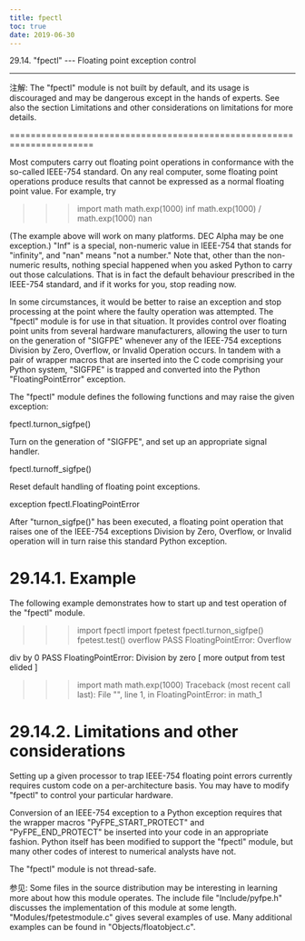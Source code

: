 ```yaml
---
title: fpectl
toc: true
date: 2019-06-30
---
```

29.14. "fpectl" --- Floating point exception control
****************************************************

注解: The "fpectl" module is not built by default, and its usage is
  discouraged and may be dangerous except in the hands of experts. See
  also the section Limitations and other considerations on limitations
  for more details.

======================================================================

Most computers carry out floating point operations in conformance with
the so-called IEEE-754 standard. On any real computer, some floating
point operations produce results that cannot be expressed as a normal
floating point value. For example, try

   >>> import math
   >>> math.exp(1000)
   inf
   >>> math.exp(1000) / math.exp(1000)
   nan

(The example above will work on many platforms. DEC Alpha may be one
exception.) "Inf" is a special, non-numeric value in IEEE-754 that
stands for "infinity", and "nan" means "not a number." Note that,
other than the non-numeric results, nothing special happened when you
asked Python to carry out those calculations. That is in fact the
default behaviour prescribed in the IEEE-754 standard, and if it works
for you, stop reading now.

In some circumstances, it would be better to raise an exception and
stop processing at the point where the faulty operation was attempted.
The "fpectl" module is for use in that situation. It provides control
over floating point units from several hardware manufacturers,
allowing the user to turn on the generation of "SIGFPE" whenever any
of the IEEE-754 exceptions Division by Zero, Overflow, or Invalid
Operation occurs. In tandem with a pair of wrapper macros that are
inserted into the C code comprising your Python system, "SIGFPE" is
trapped and converted into the Python "FloatingPointError" exception.

The "fpectl" module defines the following functions and may raise the
given exception:

fpectl.turnon_sigfpe()

   Turn on the generation of "SIGFPE", and set up an appropriate
   signal handler.

fpectl.turnoff_sigfpe()

   Reset default handling of floating point exceptions.

exception fpectl.FloatingPointError

   After "turnon_sigfpe()" has been executed, a floating point
   operation that raises one of the IEEE-754 exceptions Division by
   Zero, Overflow, or Invalid operation will in turn raise this
   standard Python exception.


29.14.1. Example
================

The following example demonstrates how to start up and test operation
of the "fpectl" module.

   >>> import fpectl
   >>> import fpetest
   >>> fpectl.turnon_sigfpe()
   >>> fpetest.test()
   overflow        PASS
   FloatingPointError: Overflow

   div by 0        PASS
   FloatingPointError: Division by zero
     [ more output from test elided ]
   >>> import math
   >>> math.exp(1000)
   Traceback (most recent call last):
     File "<stdin>", line 1, in <module>
   FloatingPointError: in math_1


29.14.2. Limitations and other considerations
=============================================

Setting up a given processor to trap IEEE-754 floating point errors
currently requires custom code on a per-architecture basis. You may
have to modify "fpectl" to control your particular hardware.

Conversion of an IEEE-754 exception to a Python exception requires
that the wrapper macros "PyFPE_START_PROTECT" and "PyFPE_END_PROTECT"
be inserted into your code in an appropriate fashion.  Python itself
has been modified to support the "fpectl" module, but many other codes
of interest to numerical analysts have not.

The "fpectl" module is not thread-safe.

参见: Some files in the source distribution may be interesting in
  learning more about how this module operates. The include file
  "Include/pyfpe.h" discusses the implementation of this module at
  some length. "Modules/fpetestmodule.c" gives several examples of
  use. Many additional examples can be found in
  "Objects/floatobject.c".
